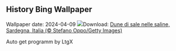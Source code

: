 ## History Bing Wallpaper
Wallpaper date: 2024-04-09
![](https://www.bing.com/th?id=OHR.SardiniaSalt_IT-IT3748947428_UHD.jpg&w=1000)Download: [Dune di sale nelle saline, Sardegna, Italia (© Stefano Oppo/Getty Images)](https://www.bing.com/th?id=OHR.SardiniaSalt_IT-IT3748947428_UHD.jpg)

Auto get programm by LtgX
